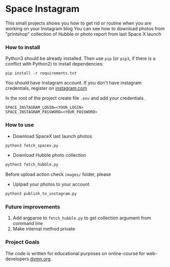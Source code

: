 # Space Instagram

This small projects shows you how to get rid or routine when you are working on your Instagram blog
You can see how to download photos from "printshop" collection of Hubble or photo report from last Space X launch

### How to install

Python3 should be already installed. 
Then use `pip` (or `pip3`, if there is a conflict with Python2) to install dependencies:
```
pip install -r requirements.txt
```

You should have Instagram account. If you don't have instagram credentials, register on [instagram.com](http://instagram.com)

In the root of the project create file `.env` and add your credentials.

```.env
SPACE_INSTAGRAM_LOGIN=<YOUR_LOGIN>
SPACE_INSTAGRAM_PASSWORD=<YOUR_PASSWORD>
```


### How to use
* Download SpaceX last launch photos

```bash
python3 fetch_spacex.py
``` 

* Download Hubble photo collection

```bash
python3 fetch_hubble.py
``` 

Before upload action check `images/` folder, please

* Uplpad your photos to your account

```bash
python3 publish_to_instagram.py
``` 


### Future improvements

1. Add argparse to `fetch_hubble.py` to get collection argument from command line
1. Make internal method private

### Project Goals

The code is written for educational purposes on online-course for web-developers [dvmn.org](https://dvmn.org/).